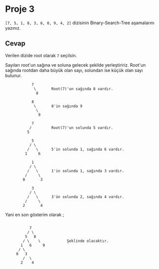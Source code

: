 # **Proje 3**
`[7, 5, 1, 8, 3, 6, 0, 9, 4, 2]` dizisinin Binary-Search-Tree aşamalarını yazınız.

## **Cevap**

Verilen dizide root olarak `7` seçilsin.

Sayıları root'un sağına ve soluna gelecek şekilde yerleştiririz. Root'un sağında rootdan daha büyük olan sayı, solundan ise küçük olan sayı bulunur.

```
            7 
             \       Root(7)'un sağında 8 vardır.
              8

```
```
            8 
             \       8'in sağında 9
              \
               9

```

```
            7 
           /         Root(7)'un solunda 5 vardır.
          5

```
```
            5 
           / \
          /   \      5'in solunda 1, sağında 6 vardır.
         1     6

```
```
            1 
           / \
          /   \      1'in solunda 1, sağında 3 vardır.
         /     \
        0       3

```
```
            3 
           / \
          /   \      3'ün solunda 2, sağında 4 vardır.
         /     \
        2       4
```

Yani en son gösterim olarak ;

```

           7          
          / \
         5   8
        / \    \            Şeklinde olacaktır. 
       1   6     9
      / \
     0   3
        /  \
       2    4
```